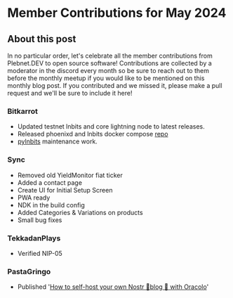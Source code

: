 # Member Contributions for May 2024

## About this post

In no particular order, let's celebrate all the member contributions from Plebnet.DEV 
to open source software! Contributions are collected by a moderator in the discord every 
month so be sure to reach out to them before the monthly meetup if you would like to be 
mentioned on this monthly blog post. If you contributed and we missed it, please make a
pull request and we'll be sure to include it here!

### Bitkarrot
- Updated testnet lnbits and core lightning node to latest releases. 
- Released phoenixd and lnbits docker compose [repo](https://github.com/bitkarrot/lnbits-phoenixd)
- [pylnbits](https://github.com/lightningames/pylnbits) maintenance work.

### Sync 
- Removed old YieldMonitor fiat ticker
- Added a contact page 
- Create UI for Initial Setup Screen
- PWA ready
- NDK in the build config
- Added Categories & Variations on products  
- Small bug fixes

### TekkadanPlays
- Verified NIP-05

### PastaGringo
- Published '[How to self-host your own Nostr 🦩blog 📰 with Oracolo](https://fractalized.net/how-to-self-host-your-own-nostr-blog-with-oracolo/)'
